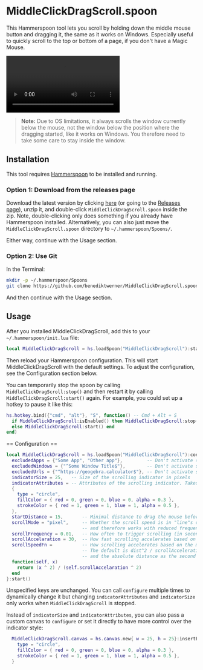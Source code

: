 # MiddleClickDragScroll.spoon

This Hammerspoon tool lets you scroll by holding down the middle mouse button and dragging it, the same as it works on Windows.
Especially useful to quickly scroll to the top or bottom of a page, if you don't have a Magic Mouse.

<video src="https://github.com/benediktwerner/MiddleClickDragScroll.spoon/raw/master/doc/demo.mp4"></video>

> **Note:** Due to OS limitations, it always scrolls the window currently below the mouse, not the window below the position
> where the dragging started, like it works on Windows. You therefore need to take some care to stay inside the window.

## Installation

This tool requires [Hammerspoon](https://www.hammerspoon.org/) to be installed and running.

### Option 1: Download from the releases page

Download the latest version by clicking [here]() (or going to the [Releases page]()), unzip it, and double-click `MiddleClickDragScroll.spoon` inside the zip.
Note, double-clicking only does something if you already have Hammerspoon installed. Alternatively, you can also just move the `MiddleClickDragScroll.spoon` directory to `~/.hammerspoon/Spoons/`.

Either way, continue with the Usage section.

### Option 2: Use Git

In the Terminal:

```bash
mkdir -p ~/.hammerspoon/Spoons
git clone https://github.com/benediktwerner/MiddleClickDragScroll.spoon.git ~/.hammerspoon/Spoons/MiddleClickDragScroll.spoon
```

And then continue with the Usage section.

## Usage

After you installed MiddleClickDragScroll, add this to your `~/.hammerspoon/init.lua` file:

```lua
local MiddleClickDragScroll = hs.loadSpoon("MiddleClickDragScroll"):start()
```

Then reload your Hammerspoon configuration. This will start MiddleClickDragScroll with the default settings. To adjust the configuration, see the Configuration section below.

You can temporarily stop the spoon by calling `MiddleClickDragScroll:stop()` and then restart it by calling `MiddleClickDragScroll:start()` again.
For example, you could set up a hotkey to pause it like this:

```lua
hs.hotkey.bind({"cmd", "alt"}, "S", function() -- Cmd + Alt + S
  if MiddleClickDragScroll:isEnabled() then MiddleClickDragScroll:stop()
  else MiddleClickDragScroll:start() end
end)
```

== Configuration ==

```lua
local MiddleClickDragScroll = hs.loadSpoon("MiddleClickDragScroll"):configure{
  excludedApps = {"Some App", "Other app"},         -- Don't activate scrolling in apps with these names
  excludedWindows = {"^Some Window Title$"},        -- Don't activate scrolling in windows with these names (supports regex, for exact match, use "^title$")
  excludedUrls = {"^https://geogebra.calculator$"}, -- Don't activate scrolling when the active window is on these URLs (supports regex, only works in Chrome and Safari, asks for extra permissions on first trigger)
  indicatorSize = 25,   -- Size of the scrolling indicator in pixels
  indicatorAttributes = -- Attributes of the scrolling indicator. Takes any specified on https://www.hammerspoon.org/docs/hs.canvas.html#attributes. Alternatively, you can pass a custom canvas, see the explenation below.
  {
    type = "circle",
    fillColor = { red = 0, green = 0, blue = 0, alpha = 0.3 },
    strokeColor = { red = 1, green = 1, blue = 1, alpha = 0.5 },
  },
  startDistance = 15,       -- Minimal distance to drag the mouse before scrolling is triggered.
  scrollMode = "pixel",     -- Whether the scroll speed is in "line"s or "pixel"s. Scrolling by lines has smooting in some applications
                            -- and therefore works with reduced frequency but it offers much less precise control.
  scrollFrequency = 0.01,   -- How often to trigger scrolling (in seconds)
  scrollAccelaration = 30,  -- How fast scrolling accelerates based on the mouse distance from the initial location. Larger is faster.
  scrollSpeedFn =           -- How scrolling accelerates based on the mouse distance from the initial location.
                            -- The default is dist^2 / scrollAcceleration^2. You can pass a custom function that recieves `self` as the first argument
                            -- and the absolute distance as the second and returns the resulting speed (in pixels or lines, depending on the scrollMode setting).
  function(self, x)
    return (x ^ 2) / (self.scrollAccelaration ^ 2)
  end
}:start()
```

Unspecified keys are unchanged. You can call `configure` multiple times to dynamically change it but changing `indicatorAttributes` and `indicatorSize` only works when `MiddleClickDragScroll` is stopped.

Instead of `indicatorSize` and `indicatorAttributes`, you can also pass a custom canvas to `configure` or set it directly to have more control over the indicator style:

```lua
  MiddleClickDragScroll.canvas = hs.canvas.new{ w = 25, h = 25}:insertElement{
    type = "circle",
    fillColor = { red = 0, green = 0, blue = 0, alpha = 0.3 },
    strokeColor = { red = 1, green = 1, blue = 1, alpha = 0.5 },
  }
```
